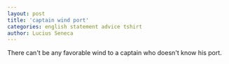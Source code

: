 ```yaml
---
layout: post
title: 'captain wind port'
categories: english statement advice tshirt
author: Lucius Seneca
---
```


There can't be any favorable wind to a captain who doesn't know his port.

